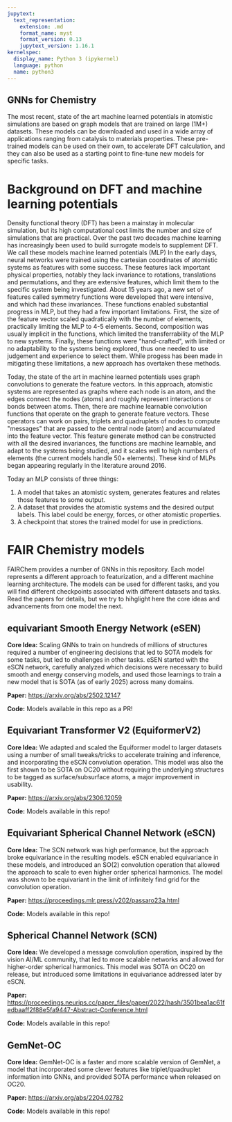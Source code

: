 ```yaml
---
jupytext:
  text_representation:
    extension: .md
    format_name: myst
    format_version: 0.13
    jupytext_version: 1.16.1
kernelspec:
  display_name: Python 3 (ipykernel)
  language: python
  name: python3
---
```


GNNs for Chemistry
----------

The most recent, state of the art machine learned potentials in atomistic simulations are based on graph models that are trained on large (1M+) datasets. These models can be downloaded and used in a wide array of applications ranging from catalysis to materials properties. These pre-trained models can be used on their own, to accelerate DFT calculation, and they can also be used as a starting point to fine-tune new models for specific tasks. 

# Background on DFT and machine learning potentials

Density functional theory (DFT) has been a mainstay in molecular simulation, but its high computational cost limits the number and size of simulations that are practical. Over the past two decades machine learning has increasingly been used to build surrogate models to supplement DFT. We call these models machine learned potentials (MLP) In the early days, neural networks were trained using the cartesian coordinates of atomistic systems as features with some success. These features lack important physical properties, notably they lack invariance to rotations, translations and permutations, and they are extensive features, which limit them to the specific system being investigated. About 15 years ago, a new set of features called symmetry functions were developed that were intensive, and which had these invariances. These functions enabled substantial progress in MLP, but they had a few important limitations. First, the size of the feature vector scaled quadratically with the number of elements, practically limiting the MLP to 4-5 elements. Second, composition was usually implicit in the functions, which limited the transferrability of the MLP to new systems. Finally, these functions were "hand-crafted", with limited or no adaptability to the systems being explored, thus one needed to use judgement and experience to select them. While progess has been made in mitigating these limitations, a new approach has overtaken these methods.

Today, the state of the art in machine learned potentials uses graph convolutions to generate the feature vectors. In this approach, atomistic systems are represented as graphs where each node is an atom, and the edges connect the nodes (atoms) and roughly represent interactions or bonds between atoms. Then, there are machine learnable convolution functions that operate on the graph to generate feature vectors. These operators can work on pairs, triplets and quadruplets of nodes to compute "messages" that are passed to the central node (atom) and accumulated into the feature vector. This feature generate method can be constructed with all the desired invariances, the functions are machine learnable, and adapt to the systems being studied, and it scales well to high numbers of elements (the current models handle 50+ elements). These kind of MLPs began appearing regularly in the literature around 2016.

Today an MLP consists of three things:

1. A model that takes an atomistic system, generates features and relates those features to some output.
2. A dataset that provides the atomistic systems and the desired output labels. This label could be energy, forces, or other atomistic properties.
3. A checkpoint that stores the trained model for use in predictions.


# FAIR Chemistry models

FAIRChem provides a number of GNNs in this repository. Each model represents a different approach to featurization, and a different machine learning architecture. The models can be used for different tasks, and you will find different checkpoints associated with different datasets and tasks. Read the papers for details, but we try to hihglight here the core ideas and advancements from one model the next.  

## equivariant Smooth Energy Network (eSEN)

**Core Idea:** Scaling GNNs to train on hundreds of millions of structures required a number of engineering decisions that led to SOTA models for some tasks, but led to challenges in other tasks. eSEN started with the eSCN network, carefully analyzed which decisions were necessary to build smooth and energy conserving models, and used those learnings to train a new model that is SOTA (as of early 2025) across many domains. 

**Paper:** https://arxiv.org/abs/2502.12147

**Code:** Models available in this repo as a PR!

## Equivariant Transformer V2 (EquiformerV2)

**Core Idea:** We adapted and scaled the Equiformer model to larger datasets using a number of small tweaks/tricks to accelerate training and inference, and incorporating the eSCN convolution operation. This model was also the first shown to be SOTA on OC20 without requiring the underlying structures to be tagged as surface/subsurface atoms, a major improvement in usability. 

**Paper:** https://arxiv.org/abs/2306.12059

**Code:** Models available in this repo!

## Equivariant Spherical Channel Network (eSCN)

**Core Idea:** The SCN network was high performance, but the approach broke equivariance in the resulting models. eSCN enabled equivariance in these models, and introduced an SO(2) convolution operation that allowed the approach to scale to even higher order spherical harmonics. The model was shown to be equivariant in the limit of infinitely find grid for the convolution operation.

**Paper:** https://proceedings.mlr.press/v202/passaro23a.html

**Code:** Models available in this repo!

## Spherical Channel Network (SCN)

**Core Idea:** We developed a message convolution operation, inspired by the vision AI/ML community, that led to more scalable networks and allowed for higher-order spherical harmonics. This model was SOTA on OC20 on release, but introduced some limitations in equivariance addressed later by eSCN. 

**Paper:** https://proceedings.neurips.cc/paper_files/paper/2022/hash/3501bea1ac61fedbaaff2f88e5fa9447-Abstract-Conference.html

**Code:** Models available in this repo!

## GemNet-OC

**Core Idea:** GemNet-OC is a faster and more scalable version of GemNet, a model that incorporated some clever features like triplet/quadruplet information into GNNs, and provided SOTA performance when released on OC20. 

**Paper:** https://arxiv.org/abs/2204.02782

**Code:** Models available in this repo!


